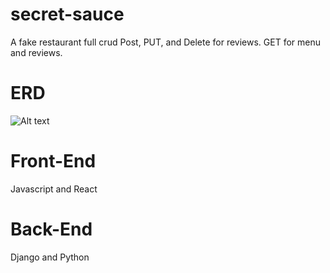 # secret-sauce
A fake restaurant full crud Post, PUT, and Delete for reviews. GET for menu and reviews.



# ERD
![Alt text]( https://res.cloudinary.com/marssantos/image/upload/v1646093637/Screen_Shot_2022-02-28_at_7.12.10_PM_rpxdeq.png)

# Front-End
Javascript and React


# Back-End

Django and Python
